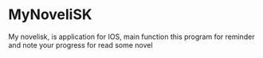 # MyNoveliSK
My novelisk, is application for IOS, main function this program for reminder and note your progress for read some novel

